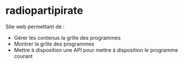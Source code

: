 # radiopartipirate

Site web permettant de :

- Gérer les contenus la grille des programmes
- Montrer la grille des programmes
- Mettre à disposition une API pour mettre à disposition le programme courant

